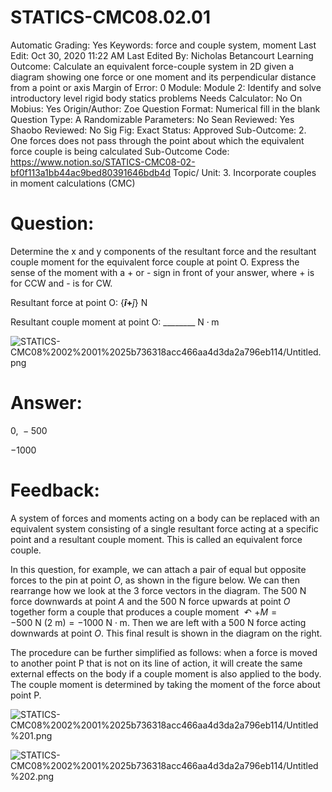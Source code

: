 # STATICS-CMC08.02.01

Automatic Grading: Yes
Keywords: force and couple system, moment
Last Edit: Oct 30, 2020 11:22 AM
Last Edited By: Nicholas Betancourt
Learning Outcome: Calculate an equivalent force-couple system in 2D given a diagram showing one force or one moment and its perpendicular distance from a point or axis
Margin of Error: 0
Module: Module 2: Identify and solve introductory level rigid body statics problems
Needs Calculator: No
On Mobius: Yes
Origin/Author: Zoe
Question Format: Numerical fill in the blank
Question Type: A
Randomizable Parameters: No
Sean Reviewed: Yes
Shaobo Reviewed: No
Sig Fig: Exact
Status: Approved
Sub-Outcome: 2. One forces does not pass through the point about which the equivalent force couple is being calculated
Sub-Outcome Code: https://www.notion.so/STATICS-CMC08-02-bf0f113a1bb44ac9bed80391646bdb4d
Topic/ Unit: 3. Incorporate couples in moment calculations (CMC)

# Question:

Determine the x and y components of the resultant force and the resultant couple moment for the equivalent force couple at point O. Express the sense of the moment with a + or - sign in front of your answer, where + is for CCW and - is for CW.

Resultant force at point O: $\{$____$\hat{i}+$____$\hat{j}\} \text{~N}$

Resultant couple moment at point O: ________ $\text{N}\cdot\text{m}$

![STATICS-CMC08%2002%2001%2025b736318acc466aa4d3da2a796eb114/Untitled.png](STATICS-CMC08%2002%2001%2025b736318acc466aa4d3da2a796eb114/Untitled.png)

# Answer:

$0,~-500$

$-1000$

# Feedback:

A system of forces and moments acting on a body can be replaced with an equivalent system consisting of a single resultant force acting at a specific point and a resultant couple moment.  This is called an equivalent force couple. 

In this question, for example, we can attach a pair of equal but opposite forces to the pin at point $O$, as shown in the figure below.  We can then rearrange how we look at the 3 force vectors in the diagram.  The $500~\text{N}$ force downwards at point $A$ and the $500~\text{N}$ force upwards at point $O$ together form a couple that produces a couple moment $\curvearrowleft+M=-500 ~\text{N}~(2~\text{m})=-1000~\text{N}\cdot\text{m}$.  Then we are left with a $500~\text{N}$ force acting downwards at point $O$.  This final result is shown in the diagram on the right.

The procedure can be further simplified as follows: when a force is moved to another point P that is not on its line of action, it will create the same external effects on the body if a couple moment is also applied to the body. The couple moment is determined by taking the moment of the force about point P. 

![STATICS-CMC08%2002%2001%2025b736318acc466aa4d3da2a796eb114/Untitled%201.png](STATICS-CMC08%2002%2001%2025b736318acc466aa4d3da2a796eb114/Untitled%201.png)

![STATICS-CMC08%2002%2001%2025b736318acc466aa4d3da2a796eb114/Untitled%202.png](STATICS-CMC08%2002%2001%2025b736318acc466aa4d3da2a796eb114/Untitled%202.png)